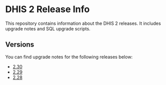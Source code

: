 # DHIS 2 Release Info

This repository contains information about the DHIS 2 releases. It includes upgrade notes and SQL upgrade scripts.

## Versions

You can find upgrade notes for the following releases below:

- [2.30](releases/2.30/README.md)
- [2.29](releases/2.29/README.md)
- [2.28](releases/2.28/README.md)
